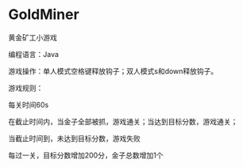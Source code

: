 # GoldMiner
黄金矿工小游戏

编程语言：Java

游戏操作：单人模式空格键释放钩子；双人模式s和down释放钩子。

游戏规则：

每关时间60s

在截止时间内，当金子全部被抓，游戏通关；当达到目标分数，游戏通关；

当截止时间到，未达到目标分数，游戏失败

每过一关，目标分数增加200分，金子总数增加1个



